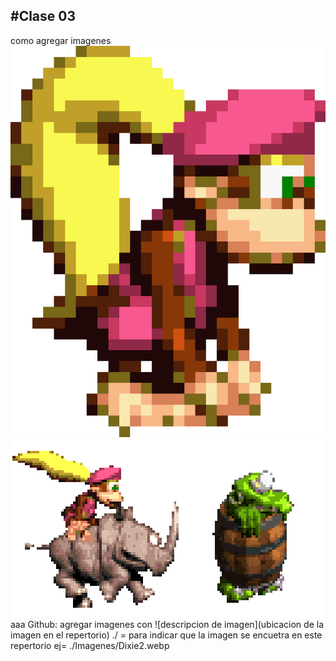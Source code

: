 #Clase 03
----------------------
como agregar imagenes
![dixie sprite](./Imagenes/Dixie2.webp)
![dixie sprite](./Imagenes/dixie.gif)
aaa
Github: agregar imagenes con ![descripcion de imagen](ubicacion de la imagen en el repertorio)
./ = para indicar que la imagen se encuetra en este repertorio
ej= ./Imagenes/Dixie2.webp

